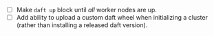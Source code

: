 - [ ] Make `daft up` block until *all* worker nodes are up.
- [ ] Add ability to upload a custom daft wheel when initializing a cluster (rather than installing a released daft version).
